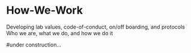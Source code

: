 # How-We-Work
Developing lab values, code-of-conduct, on/off boarding, and protocols
Who we are, what we do, and how we do it

#under construction...